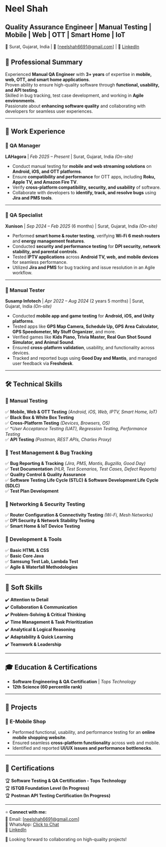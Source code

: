 # Neel Shah  
## Quality Assurance Engineer | Manual Testing | Mobile | Web | OTT | Smart Home | IoT  
📍 Surat, Gujarat, India | 📧 [neelshah6691@gmail.com] | 🔗 [LinkedIn](https://www.linkedin.com/in/neel-shah05) 

## 📌 Professional Summary  
Experienced **Manual QA Engineer** with **3+ years** of expertise in **mobile, web, OTT, and smart home applications**.  
Proven ability to ensure high-quality software through **functional, usability, and API testing**.  
Skilled in bug tracking, test case development, and working in **Agile environments**.  
Passionate about **enhancing software quality** and collaborating with developers for seamless user experiences.  

---

## 🏢 Work Experience  

### 🔹 QA Manager
**LAHagora** | *Feb 2025 – Present* | Surat, Gujarat, India *(On-site)*  
- Conduct manual testing for **mobile and web streaming solutions** on **Android, iOS, and OTT platforms**.  
- Ensure **compatibility and performance** for OTT apps, including **Roku, Apple TV, and Amazon Fire TV**.  
- Verify **cross-platform compatibility, security, and usability** of software.  
- Collaborate with developers to **identify, track, and resolve bugs** using **Jira and PMS tools**.  

---

### 🔹 QA Specialist  
**Xunison** | *Sep 2024 – Feb 2025* (6 months) | Surat, Gujarat, India *(On-site)*  
- Performed **smart home & router testing**, verifying **Wi-Fi 6 mesh routers** and **energy management features**.  
- Conducted **security and performance testing** for **DPI security, network stability, and parental controls**.  
- Tested **IPTV applications** across **Android TV, web, and mobile devices** for seamless performance.  
- Utilized **Jira and PMS** for bug tracking and issue resolution in an Agile workflow.  

---

### 🔹 Manual Tester  
**Susamp Infotech** | *Apr 2022 – Aug 2024* (2 years 5 months) | Surat, Gujarat, India *(On-site)*  
- Conducted **mobile app and game testing** for **Android, iOS, and Unity platforms**.  
- Tested apps like **GPS Map Camera, Schedule Up, GPS Area Calculator, GPS Speedometer, My Stuff Organizer**, and more.  
- Verified games like **Kids Piano, Trivia Master, Real Gun Shot Sound Simulator, and Animal Sound**.  
- Ensured **cross-platform validation**, usability, and functionality across devices.  
- Tracked and reported bugs using **Good Day and Mantis**, and managed user feedback via **Freshdesk**.  

---

## 🛠 Technical Skills  

### 📌 **Manual Testing**  
✅ **Mobile, Web & OTT Testing** *(Android, iOS, Web, IPTV, Smart Home, IoT)*  
✅ **Black Box & White Box Testing**  
✅ **Cross-Platform Testing** *(Devices, Browsers, OS)*  
✅ **User Acceptance Testing (UAT), Regression Testing, Performance Testing*  
✅ **API Testing** *(Postman, REST APIs, Charles Proxy)*  

### 📌 **Test Management & Bug Tracking**  
✅ **Bug Reporting & Tracking** *(Jira, PMS, Mantis, Bugzilla, Good Day)*  
✅ **Test Documentation** *(HLR, Test Scenarios, Test Cases, Defect Reports)*  
✅ **Quality Control & Quality Assurance**  
✅ **Software Testing Life Cycle (STLC) & Software Development Life Cycle (SDLC)**  
✅ **Test Plan Development**  

### 📌 **Networking & Security Testing**  
✅ **Router Configuration & Connectivity Testing** *(Wi-Fi, Mesh Networks)*  
✅ **DPI Security & Network Stability Testing**  
✅ **Smart Home & IoT Device Testing**  

### 📌 **Development & Tools**  
✅ **Basic HTML & CSS**  
✅ **Basic Core Java**  
✅ **Samsung Test Lab, Lambda Test**  
✅ **Agile & Waterfall Methodologies**  

---

## 🎯 Soft Skills  
✔️ **Attention to Detail**  
✔️ **Collaboration & Communication**  
✔️ **Problem-Solving & Critical Thinking**  
✔️ **Time Management & Task Prioritization**  
✔️ **Analytical & Logical Reasoning**  
✔️ **Adaptability & Quick Learning**  
✔️ **Teamwork & Leadership**  

---

## 🎓 Education & Certifications  
- **Software Engineering & QA Certification** | *Tops Technology*
- **12th Science (60 percentile rank)**  

---

## 📌 Projects  
### 📍 **E-Mobile Shop**  
- Performed functional, usability, and performance testing for an **online mobile shopping website**.  
- Ensured seamless **cross-platform functionality** across web and mobile.  
- Identified and reported **UI/UX issues and performance bottlenecks**.  

---

## 📜 Certifications  
🏆 **Software Testing & QA Certification - Tops Technology**  
🏆 **ISTQB Foundation Level (In Progress)**  
🏆 **Postman API Testing Certification (In Progress)**  

---

⭐ **Connect with me:**  
📧 Email: [neelshah6691@gmail.com]  
📱 WhatsApp: [Click to Chat](https://wa.link/ykcxmd>)  
🔗 [LinkedIn](https://www.linkedin.com/in/neel-shah05)  

🚀 Looking forward to collaborating on high-quality projects!  

